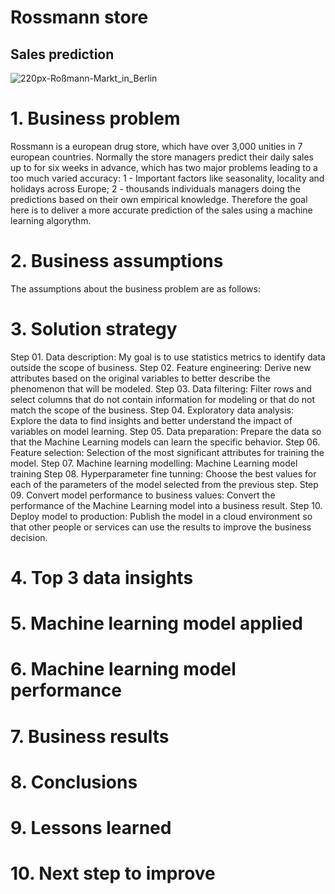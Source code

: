 # **Rossmann store**
## **Sales prediction**

![220px-Roßmann-Markt_in_Berlin](https://user-images.githubusercontent.com/95311171/221661647-73c0decf-d876-4cd9-9ed6-f7064317aa8d.jpg)

# **1. Business problem**
Rossmann is a european drug store, which have over 3,000 unities in 7 european countries.
Normally the store managers predict their daily sales up to for six weeks in advance, which has two major problems leading to a too much varied accuracy: 1 - Important factors like seasonality, locality and holidays across Europe; 2 - thousands individuals managers doing the predictions based on their own empirical knowledge.
Therefore the goal here is to deliver a more accurate prediction of the sales using a machine learning algorythm.


# **2. Business assumptions**
The assumptions about the business problem are as follows:


# **3. Solution strategy**
Step 01. Data description: My goal is to use statistics metrics to identify data outside the scope of business.
Step 02. Feature engineering: Derive new attributes based on the original variables to better describe the phenomenon that will be modeled.
Step 03. Data filtering: Filter rows and select columns that do not contain information for modeling or that do not match the scope of the business.
Step 04. Exploratory data analysis: Explore the data to find insights and better understand the impact of variables on model learning.
Step 05. Data preparation: Prepare the data so that the Machine Learning models can learn the specific behavior.
Step 06. Feature selection: Selection of the most significant attributes for training the model.
Step 07. Machine learning modelling: Machine Learning model training
Step 08. Hyperparameter fine tunning: Choose the best values for each of the parameters of the model selected from the previous step.
Step 09. Convert model performance to business values: Convert the performance of the Machine Learning model into a business result.
Step 10. Deploy model to production: Publish the model in a cloud environment so that other people or services can use the results to improve the business decision.


# **4. Top 3 data insights**


# **5. Machine learning model applied**


# **6. Machine learning model performance**


# **7. Business results**


# **8. Conclusions**


# **9. Lessons learned**


# **10. Next step to improve**
